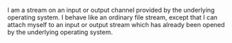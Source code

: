 I am a stream on an input or output channel provided by the underlying operating system. I behave like an ordinary file stream, except that I can attach myself to an input or output stream which has already been opened by the underlying operating system.